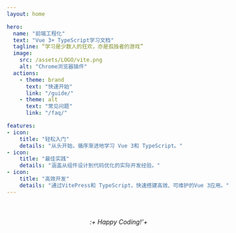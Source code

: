 ```yaml
---
layout: home

hero:
  name: "前端工程化"
  text: "Vue 3+ TypeScript学习文档"
  tagline: “学习是少数人的狂欢，亦是孤独者的游戏”
  image:
    src: /assets/LOGO/vite.png
    alt: "Chrome浏览器插件"
  actions:
    - theme: brand
      text: "快速开始"
      link: "/guide/"
    - theme: alt
      text: "常见问题"
      link: "/faq/"

features:
- icon:
    title: "轻松入门"
    details: "从头开始，循序渐进地学习 Vue 3和 TypeScript。"
- icon:
    title: "最佳实践"
    details: "涵盖从组件设计到代码优化的实际开发经验。"
- icon:
    title: "高效开发"
    details: "通过VitePress和 TypeScript，快速搭建高效、可维护的Vue 3应用。"
---
```


<div style="text-align: center; margin-top:50px;">
  <em>:+ Happy Coding!'+</em>
</div>
